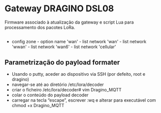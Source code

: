 # Gateway DRAGINO DSL08

Firmware associado à atualização da gateway e script Lua para processamento dos pacotes LoRa.

## 
- config zone
       - option name 'wan'
       - list network 'wan'
       - list network 'wwan'
       - list network 'wan6'
       - list network 'cellular'

## Parametrização do payload formater
- Usando o putty, aceder ao dispositivo via SSH (por defeito, root e dragino)
- navegar-se até ao diretório /etc/lora/decoder
- criar o ficheiro /etc/lora/decoder# vim Dragino_MQTT
- colar o conteúdo do payload decoder
- carregar na tecla “escape”, escrever :wq e alterar para executável com chmod +x Dragino_MQTT






